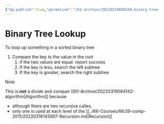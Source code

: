 ```yaml
---
{"dg-publish":true,"permalink":"/61-archive/20220319090159-binary-tree-lookup/","dgHomeLink":true,"dgPassFrontmatter":false}
---
```



# Binary Tree Lookup

To loop up something in a sorted binary tree

1. Compare the key to the value in the root
   1. if the two values are equal. report success
   2. If the key is less, search the left subtree
   3. If the key is greater, search the right subtree

> [!note]
> This is **_not_** a divide and conquer [[61-Archive/20220319084142-algorithm|Algorithm]] because
>
> - although there are two recursive calles,
> - only one is used at each level of the [[../66-Courses/66.09-comp-2011/20220316145907-Recursion.md|Recursion]]
